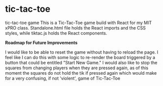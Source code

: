 # tic-tac-toe
tic-tac-toe game
This is a Tic-Tac-Toe game build with React for my MIT xPRO class. Standalone.html file holds the React imports and the CSS styles, while tiktac.js holds the React components.

**Roadmap for Future Improvements**

I would like to be able to reset the game without having to reload the page.  I feel like I can do this with some logic to re-render the board triggered by a button that could be entitled "Start New Game."  I would also like to stop the squares from changing players when they are pressed again, as of this moment the squares do not hold the tik if pressed again which would make for a very confusing, if not 'violent', game of Tic-Tac-Toe
